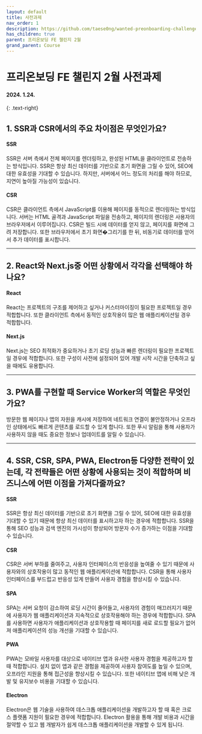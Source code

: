 ```yaml
---
layout: default
title: 사전과제
nav_order: 1
description: https://github.com/taese0ng/wanted-preonboarding-challenge-frontend
has_children: true
parent: 프리온보딩 FE 챌린지 2월
grand_parent: Course
---
```


# 프리온보딩 FE 챌린지 2월 사전과제  
#### 2024. 1.24.
{: .text-right}

## 1. SSR과 CSR에서의 주요 차이점은 무엇인가요?

#### SSR
SSR은 서버 측에서 전체 페이지를 렌더링하고, 완성된 HTML을 클라이언트로 전송하는 방식입니다. SSR은 항상 최신 데이터를 기반으로 초기 화면을 그릴 수 있어, SEO에 대한 유효성을 기대할 수 있습니다. 하지만, 서버에서 어느 정도의 처리를 해야 하므로, 지연이 높아질 가능성이 있습니다.

#### CSR
CSR은 클라이언트 측에서 JavaScript를 이용해 페이지를 동적으로 렌더링하는 방식입니다. 서버는 HTML 골격과 JavaScript 파일을 전송하고, 페이지의 렌더링은 사용자의 브라우저에서 이루어집니다. CSR은 빌드 시에 데이터를 얻지 않고, 페이지를 화면에 그려 저장합니다. 또한 브라우저에서 초기 화면�그리기를 한 뒤, 비동기로 데이터를 얻어서 추가 데이터를 표시합니다.

---

## 2. React와 Next.js중 어떤 상황에서 각각을 선택해야 하나요?

#### React
React는 프로젝트의 구조를 제어하고 싶거나 커스터마이징이 필요한 프로젝트일 경우 적합합니다. 또한 클라이언트 측에서 동적인 상호작용이 많은 웹 애플리케이션일 경우 적합합니다.

#### Next.js
Next.js는 SEO 최적화가 중요하거나 초기 로딩 성능과 빠른 렌더링이 필요한 프로젝트일 경우에 적합합니다. 또한 구성이 사전에 설정되어 있어 개발 시작 시간을 단축하고 싶을 때에도 유용합니다.

---

## 3. PWA를 구현할 때 Service Worker의 역할은 무엇인가요?

방문한 웹 페이지나 앱의 자원을 캐시에 저장하여 네트워크 연결이 불안정하거나 오프라인 상태에서도 빠르게 콘텐츠를 로드할 수 있게 합니다. 또한 푸시 알림을 통해 사용자가 사용하지 않을 때도 중요한 정보나 업데이트를 알릴 수 있습니다.

---

## 4. SSR, CSR, SPA, PWA, Electron등 다양한 전략이 있는데, 각 전략들은 어떤 상황에 사용되는 것이 적합하며 비즈니스에 어떤 이점을 가져다줄까요?

#### SSR
SSR은 항상 최신 데이터를 기반으로 초기 화면을 그릴 수 있어, SEO에 대한 유효성을 기대할 수 있기 때문에 항상 최신 데이터를 표시하고자 하는 경우에 적합합니다. SSR을 통해 SEO 성능과 검색 엔진의 가시성이 향상되어 방문자 수가 증가하는 이점을 기대할 수 있습니다.

#### CSR
CSR은 서버 부하를 줄여주고, 사용자 인터페이스의 반응성을 높여줄 수 있기 때문에 사용자와의 상호작용이 많고 동적인 웹 애플리케이션에 적합합니다. CSR을 통해 사용자 인터페이스를 부드럽고 반응성 있게 만들어 사용자 경험을 향상시킬 수 있습니다.

#### SPA
SPA는 서버 요청이 감소하여 로딩 시간이 줄어들고, 사용자의 경험이 매끄러지기 때문에 사용자가 웹 애플리케이션과 지속적으로 상호작용해야 하는 경우에 적합합니다. SPA를 사용하면 사용자가 애플리케이션과 상호작용할 때 페이지를 새로 로드할 필요가 없어져 애플리케이션의 성능 개선을 기대할 수 있습니다.

#### PWA
PWA는 모바일 사용자를 대상으로 네이티브 앱과 유사한 사용자 경험을 제공하고자 할 때 적합합니다. 설치 없이 앱과 같은 경험을 제공하여 사용자 참여도를 높일 수 있으며, 오프라인 지원을 통해 접근성을 향상시킬 수 있습니다. 또한 네이티브 앱에 비해 낮은 개발 및 유지보수 비용을 기대할 수 있습니다.

#### Electron
Electron은 웹 기술을 사용하여 데스크톱 애플리케이션을 개발하고자 할 때 혹은 크로스 플랫폼 지원이 필요한 경우에 적합합니다. Electron 활용을 통해 개발 비용과 시간을 절약할 수 있고 웹 개발자가 쉽게 데스크톱 애플리케이션을 개발할 수 있게 됩니다.